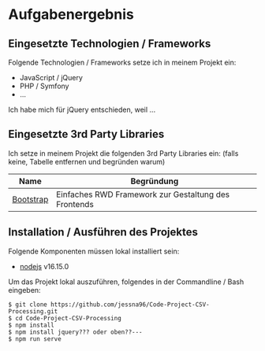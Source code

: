 # Aufgabenergebnis

## Eingesetzte Technologien / Frameworks

Folgende Technologien / Frameworks setze ich in meinem Projekt ein:

- JavaScript / jQuery
- PHP / Symfony
- ...

Ich habe mich für jQuery entschieden, weil ...

## Eingesetzte 3rd Party Libraries

Ich setze in meinem Projekt die folgenden 3rd Party Libraries ein: (falls keine, Tabelle entfernen und begründen warum)

Name | Begründung
--- | ---
[Bootstrap](https://getbootstrap.com/) | Einfaches RWD Framework zur Gestaltung des Frontends

## Installation / Ausführen des Projektes

Folgende Komponenten müssen lokal installiert sein:

- [nodejs](https://nodejs.org/en/) v16.15.0

Um das Projekt lokal auszuführen, folgendes in der Commandline / Bash eingeben:

```console
$ git clone https://github.com/jessna96/Code-Project-CSV-Processing.git
$ cd Code-Project-CSV-Processing
$ npm install
$ npm install jquery??? oder oben??---
$ npm run serve
```
